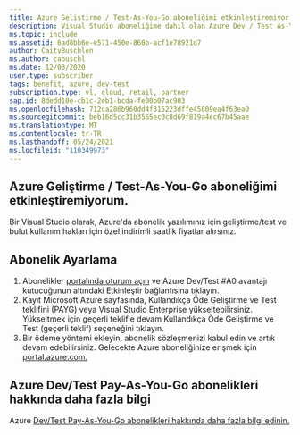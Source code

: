 ```yaml
---
title: Azure Geliştirme / Test-As-You-Go aboneliğimi etkinleştiremiyor
description: Visual Studio aboneliğime dahil olan Azure Dev / Test As-You-Go aboneliğimi etkinleştiremiyor musunuz?
ms.topic: include
ms.assetid: 6ad8bb6e-e571-450e-860b-acf1e78921d7
author: CaityBuschlen
ms.author: cabuschl
ms.date: 12/03/2020
user.type: subscriber
tags: benefit, azure, dev-test
subscription.type: vl, cloud, retail, partner
sap.id: 8dedd10e-cb1c-2eb1-bcda-fe00b07ac903
ms.openlocfilehash: 712ca286b960dd4f315223dffe45809ea4f63ea0
ms.sourcegitcommit: beb16d5cc31b3565ec0c8d69f819a4ec67b45aae
ms.translationtype: MT
ms.contentlocale: tr-TR
ms.lasthandoff: 05/24/2021
ms.locfileid: "110349973"
---
```

## <a name="im-unable-to-activate-my-azure-dev--test-pay-as-you-go-subscription"></a>Azure Geliştirme / Test-As-You-Go aboneliğimi etkinleştiremiyorum.

Bir Visual Studio olarak, Azure'da abonelik yazılımınız için geliştirme/test ve bulut kullanım hakları için özel indirimli saatlik fiyatlar alırsınız. 

## <a name="set-up-a-subscription"></a>Abonelik Ayarlama

1. Abonelikler [portalında oturum açın](https://my.visualstudio.com/benefits) ve Azure Dev/Test #A0 avantajı kutucuğunun altındaki Etkinleştir bağlantısına tıklayın.
1. Kayıt Microsoft Azure sayfasında, Kullandıkça Öde Geliştirme ve Test teklifini (PAYG) veya Visual Studio Enterprise yükseltebilirsiniz. Yükseltmek için geçerli teklifle devam Kullandıkça Öde Geliştirme ve Test (geçerli teklif) seçeneğini tıklayın. 
1. Bir ödeme yöntemi ekleyin, abonelik sözleşmenizi kabul edin ve artık devam edebilirsiniz. Gelecekte Azure aboneliğinize erişmek için [portal.azure.com.](https://portal.azure.com/) 

## <a name="more-information-about-azure-devtest-pay-as-you-go-subscriptions"></a>Azure Dev/Test Pay-As-You-Go abonelikleri hakkında daha fazla bilgi
 
Azure [Dev/Test Pay-As-You-Go abonelikleri hakkında daha fazla bilgi edinin.](https://docs.microsoft.com/visualstudio/subscriptions/vs-azure-payg)